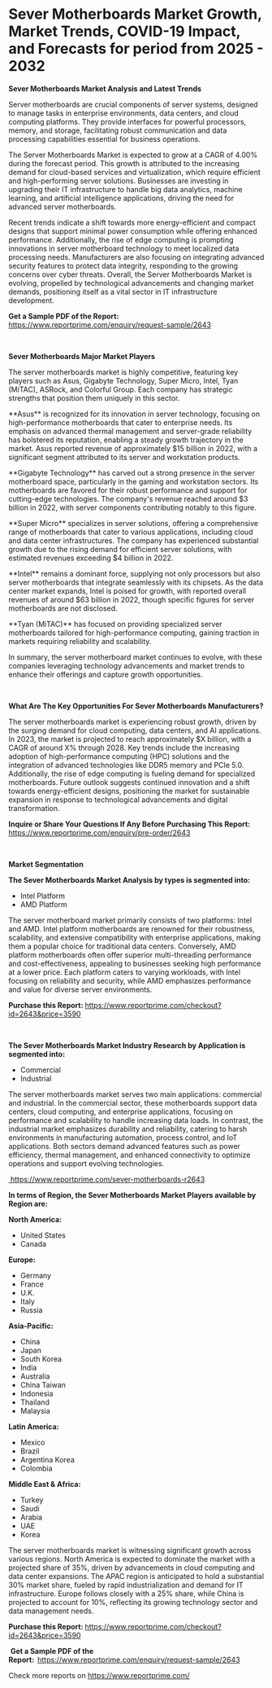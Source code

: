 <p><h1>Sever Motherboards Market Growth, Market Trends, COVID-19 Impact, and Forecasts for period from 2025 - 2032</h1></p><p><strong>Sever Motherboards Market Analysis and Latest Trends</strong></p>
<p><p>Server motherboards are crucial components of server systems, designed to manage tasks in enterprise environments, data centers, and cloud computing platforms. They provide interfaces for powerful processors, memory, and storage, facilitating robust communication and data processing capabilities essential for business operations.</p><p>The Server Motherboards Market is expected to grow at a CAGR of 4.00% during the forecast period. This growth is attributed to the increasing demand for cloud-based services and virtualization, which require efficient and high-performing server solutions. Businesses are investing in upgrading their IT infrastructure to handle big data analytics, machine learning, and artificial intelligence applications, driving the need for advanced server motherboards.</p><p>Recent trends indicate a shift towards more energy-efficient and compact designs that support minimal power consumption while offering enhanced performance. Additionally, the rise of edge computing is prompting innovations in server motherboard technology to meet localized data processing needs. Manufacturers are also focusing on integrating advanced security features to protect data integrity, responding to the growing concerns over cyber threats. Overall, the Server Motherboards Market is evolving, propelled by technological advancements and changing market demands, positioning itself as a vital sector in IT infrastructure development.</p></p>
<p><strong>Get a Sample PDF of the Report:&nbsp;</strong> <a href="https://www.reportprime.com/enquiry/request-sample/2643?utm_campaign=2179&utm_medium=2&utm_source=Github&utm_content=ia&utm_term=18032025&utm_id=sever-motherboards">https://www.reportprime.com/enquiry/request-sample/2643</a></p>
<p>&nbsp;</p>
<p><strong>Sever Motherboards Major Market Players</strong></p>
<p><p>The server motherboards market is highly competitive, featuring key players such as Asus, Gigabyte Technology, Super Micro, Intel, Tyan (MiTAC), ASRock, and Colorful Group. Each company has strategic strengths that position them uniquely in this sector.</p><p>**Asus** is recognized for its innovation in server technology, focusing on high-performance motherboards that cater to enterprise needs. Its emphasis on advanced thermal management and server-grade reliability has bolstered its reputation, enabling a steady growth trajectory in the market. Asus reported revenue of approximately $15 billion in 2022, with a significant segment attributed to its server and workstation products.</p><p>**Gigabyte Technology** has carved out a strong presence in the server motherboard space, particularly in the gaming and workstation sectors. Its motherboards are favored for their robust performance and support for cutting-edge technologies. The company's revenue reached around $3 billion in 2022, with server components contributing notably to this figure.</p><p>**Super Micro** specializes in server solutions, offering a comprehensive range of motherboards that cater to various applications, including cloud and data center infrastructures. The company has experienced substantial growth due to the rising demand for efficient server solutions, with estimated revenues exceeding $4 billion in 2022.</p><p>**Intel** remains a dominant force, supplying not only processors but also server motherboards that integrate seamlessly with its chipsets. As the data center market expands, Intel is poised for growth, with reported overall revenues of around $63 billion in 2022, though specific figures for server motherboards are not disclosed.</p><p>**Tyan (MiTAC)** has focused on providing specialized server motherboards tailored for high-performance computing, gaining traction in markets requiring reliability and scalability. </p><p>In summary, the server motherboard market continues to evolve, with these companies leveraging technology advancements and market trends to enhance their offerings and capture growth opportunities.</p></p>
<p>&nbsp;</p>
<p><strong>What Are The Key Opportunities For Sever Motherboards Manufacturers?</strong></p>
<p><p>The server motherboards market is experiencing robust growth, driven by the surging demand for cloud computing, data centers, and AI applications. In 2023, the market is projected to reach approximately $X billion, with a CAGR of around X% through 2028. Key trends include the increasing adoption of high-performance computing (HPC) solutions and the integration of advanced technologies like DDR5 memory and PCIe 5.0. Additionally, the rise of edge computing is fueling demand for specialized motherboards. Future outlook suggests continued innovation and a shift towards energy-efficient designs, positioning the market for sustainable expansion in response to technological advancements and digital transformation.</p></p>
<p><strong>Inquire or Share Your Questions If Any Before Purchasing This Report:</strong> <a href="https://www.reportprime.com/enquiry/pre-order/2643?utm_campaign=2179&utm_medium=2&utm_source=Github&utm_content=ia&utm_term=18032025&utm_id=sever-motherboards">https://www.reportprime.com/enquiry/pre-order/2643</a></p>
<p>&nbsp;</p>
<p><strong>Market Segmentation</strong></p>
<p><strong>The Sever Motherboards Market Analysis by types is segmented into:</strong></p>
<p><ul><li>Intel Platform</li><li>AMD Platform</li></ul></p>
<p><p>The server motherboard market primarily consists of two platforms: Intel and AMD. Intel platform motherboards are renowned for their robustness, scalability, and extensive compatibility with enterprise applications, making them a popular choice for traditional data centers. Conversely, AMD platform motherboards often offer superior multi-threading performance and cost-effectiveness, appealing to businesses seeking high performance at a lower price. Each platform caters to varying workloads, with Intel focusing on reliability and security, while AMD emphasizes performance and value for diverse server environments.</p></p>
<p><strong>Purchase this Report:&nbsp;</strong><a href="https://www.reportprime.com/checkout?id=2643&price=3590&utm_campaign=2179&utm_medium=2&utm_source=Github&utm_content=ia&utm_term=18032025&utm_id=sever-motherboards">https://www.reportprime.com/checkout?id=2643&price=3590</a></p>
<p>&nbsp;</p>
<p><strong>The Sever Motherboards Market Industry Research by Application is segmented into:</strong></p>
<p><ul><li>Commercial</li><li>Industrial</li></ul></p>
<p><p>The server motherboards market serves two main applications: commercial and industrial. In the commercial sector, these motherboards support data centers, cloud computing, and enterprise applications, focusing on performance and scalability to handle increasing data loads. In contrast, the industrial market emphasizes durability and reliability, catering to harsh environments in manufacturing automation, process control, and IoT applications. Both sectors demand advanced features such as power efficiency, thermal management, and enhanced connectivity to optimize operations and support evolving technologies.</p></p>
<p><a href="https://www.reportprime.com/sever-motherboards-r2643?utm_campaign=2179&utm_medium=2&utm_source=Github&utm_content=ia&utm_term=18032025&utm_id=sever-motherboards">&nbsp;https://www.reportprime.com/sever-motherboards-r2643</a></p>
<p><strong>In terms of Region, the Sever Motherboards Market Players available by Region are:</strong></p>
<p>
    <p> <strong> North America: </strong>
        <ul>
            <li>United States</li>
            <li>Canada</li>
        </ul>
        </p> 
    <p> <strong> Europe: </strong>
        <ul>
            <li>Germany</li>
            <li>France</li>
            <li>U.K.</li>
            <li>Italy</li>
            <li>Russia</li>
        </ul>
        </p> 
    <p> <strong> Asia-Pacific: </strong>
        <ul>
            <li>China</li>
            <li>Japan</li>
            <li>South Korea</li>
            <li>India</li>
            <li>Australia</li>
            <li>China Taiwan</li>
            <li>Indonesia</li>
            <li>Thailand</li>
            <li>Malaysia</li>
        </ul>
        </p> 
    <p> <strong> Latin America: </strong>
        <ul>
            <li>Mexico</li>
            <li>Brazil</li>
            <li>Argentina Korea</li>
            <li>Colombia</li>
        </ul>
        </p> 
    <p> <strong> Middle East & Africa: </strong>
        <ul>
            <li>Turkey</li>
            <li>Saudi</li>
            <li>Arabia</li>
            <li>UAE</li>
            <li>Korea</li>
        </ul>
    </p>
    </p>
<p><p>The server motherboards market is witnessing significant growth across various regions. North America is expected to dominate the market with a projected share of 35%, driven by advancements in cloud computing and data center expansions. The APAC region is anticipated to hold a substantial 30% market share, fueled by rapid industrialization and demand for IT infrastructure. Europe follows closely with a 25% share, while China is projected to account for 10%, reflecting its growing technology sector and data management needs.</p></p>
<p><strong>Purchase this Report: </strong><a href="https://www.reportprime.com/checkout?id=2643&price=3590&utm_campaign=2179&utm_medium=2&utm_source=Github&utm_content=ia&utm_term=18032025&utm_id=sever-motherboards">https://www.reportprime.com/checkout?id=2643&price=3590</a></p>
<p>&nbsp;<strong>Get a Sample PDF of the Report:&nbsp;&nbsp;</strong><a href="https://www.reportprime.com/enquiry/request-sample/2643?utm_campaign=2179&utm_medium=2&utm_source=Github&utm_content=ia&utm_term=18032025&utm_id=sever-motherboards">https://www.reportprime.com/enquiry/request-sample/2643</a></p>
<p><strong></strong></p>
<p>Check more reports on <a href="https://www.reportprime.com/?utm_campaign=2179&utm_medium=2&utm_source=Github&utm_content=ia&utm_term=18032025&utm_id=sever-motherboards">https://www.reportprime.com/</a></p>